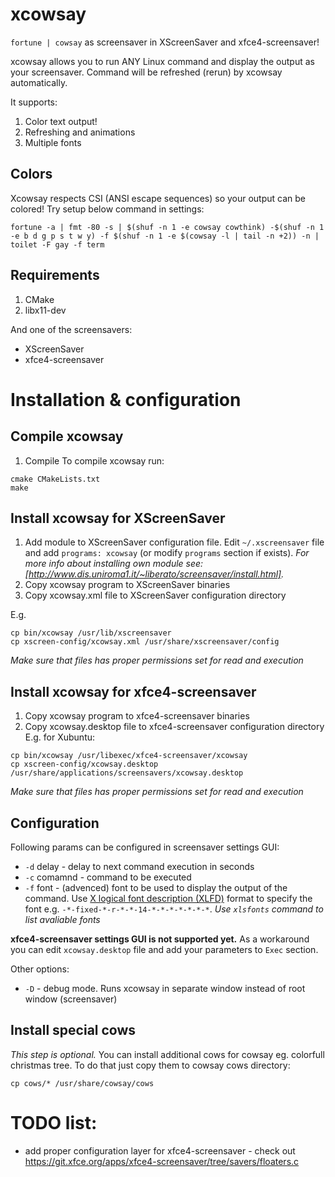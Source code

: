 # xcowsay

`fortune | cowsay` as screensaver in XScreenSaver and xfce4-screensaver!

xcowsay allows you to run ANY Linux command and display the output as your screensaver.
Command will be refreshed (rerun) by xcowsay automatically.

It supports:
1. Color text output!
2. Refreshing and animations
3. Multiple fonts

## Colors
Xcowsay respects CSI (ANSI escape sequences) so your output can be colored!
Try setup below command in settings:

```fortune -a | fmt -80 -s | $(shuf -n 1 -e cowsay cowthink) -$(shuf -n 1 -e b d g p s t w y) -f $(shuf -n 1 -e $(cowsay -l | tail -n +2)) -n | toilet -F gay -f term```

## Requirements
1. CMake
2. libx11-dev

And one of the screensavers:
- XScreenSaver
- xfce4-screensaver

# Installation & configuration

## Compile xcowsay
1. Compile
To compile xcowsay run:
```
cmake CMakeLists.txt
make
```

## Install xcowsay for XScreenSaver
1. Add module to XScreenSaver configuration file. Edit `~/.xscreensaver` file and add `programs: xcowsay` (or modify `programs` section if exists).
*For more info about installing own module see: [http://www.dis.uniroma1.it/~liberato/screensaver/install.html].*
2. Copy xcowsay program to XScreenSaver binaries
3. Copy xcowsay.xml file to XScreenSaver configuration directory

E.g.
```
cp bin/xcowsay /usr/lib/xscreensaver
cp xscreen-config/xcowsay.xml /usr/share/xscreensaver/config
```
*Make sure that files has proper permissions set for read and execution*

## Install xcowsay for xfce4-screensaver
1. Copy xcowsay program to xfce4-screensaver binaries
2. Copy xcowsay.desktop file to xfce4-screensaver configuration directory
E.g. for Xubuntu:
```
cp bin/xcowsay /usr/libexec/xfce4-screensaver/xcowsay
cp xscreen-config/xcowsay.desktop /usr/share/applications/screensavers/xcowsay.desktop
```
*Make sure that files has proper permissions set for read and execution*

## Configuration
Following params can be configured in screensaver settings GUI:
* `-d` delay - delay to next command execution in seconds
* `-c` comamnd - command to be executed
* `-f` font - (advenced) font to be used to display the output of the command. Use [X logical font description (XLFD)](https://en.wikipedia.org/wiki/X_logical_font_description) format to specify the font e.g. `-*-fixed-*-r-*-*-14-*-*-*-*-*-*-*`.
  *Use `xlsfonts` command to list avaliable fonts*

**xfce4-screensaver settings GUI is not supported yet.** As a workaround you can edit `xcowsay.desktop` file and add your parameters to `Exec` section.

Other options:
* `-D` - debug mode. Runs xcowsay in separate window instead of root window (screensaver)

## Install special cows
*This step is optional.*
You can install additional cows for cowsay eg. colorfull christmas tree.
To do that just copy them to cowsay cows directory:
```
cp cows/* /usr/share/cowsay/cows
```

# TODO list:
- add proper configuration layer for xfce4-screensaver - check out https://git.xfce.org/apps/xfce4-screensaver/tree/savers/floaters.c
